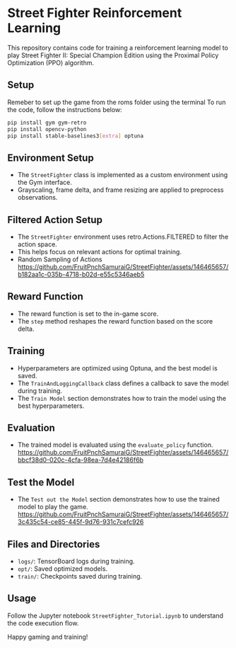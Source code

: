 # Street Fighter Reinforcement Learning

This repository contains code for training a reinforcement learning model to play Street Fighter II: Special Champion Edition 
using the Proximal Policy Optimization (PPO) algorithm.

## Setup
Remeber to set up the game from the roms folder using the terminal
To run the code, follow the instructions below:
```bash
pip install gym gym-retro
pip install opencv-python
pip install stable-baselines3[extra] optuna
```

## Environment Setup
- The `StreetFighter` class is implemented as a custom environment using the Gym interface.
- Grayscaling, frame delta, and frame resizing are applied to preprocess observations.


## Filtered Action Setup
- The `StreetFighter` environment uses retro.Actions.FILTERED to filter the action space.
- This helps focus on relevant actions for optimal training.
- Random Sampling of Actions
  https://github.com/FruitPnchSamuraiG/StreetFighter/assets/146465657/b182aa1c-035b-4718-b02d-e55c5346aeb5


## Reward Function
- The reward function is set to the in-game score.
- The `step` method reshapes the reward function based on the score delta.

## Training
- Hyperparameters are optimized using Optuna, and the best model is saved.
- The `TrainAndLoggingCallback` class defines a callback to save the model during training.
- The `Train Model` section demonstrates how to train the model using the best hyperparameters.

## Evaluation
- The trained model is evaluated using the `evaluate_policy` function.
https://github.com/FruitPnchSamuraiG/StreetFighter/assets/146465657/bbcf38d0-020c-4cfa-98ea-7d4e42186f6b


## Test the Model
- The `Test out the Model` section demonstrates how to use the trained model to play the game.
https://github.com/FruitPnchSamuraiG/StreetFighter/assets/146465657/3c435c54-ce85-445f-9d76-931c7cefc926


## Files and Directories
- `logs/`: TensorBoard logs during training.
- `opt/`: Saved optimized models.
- `train/`: Checkpoints saved during training.

## Usage
Follow the Jupyter notebook `StreetFighter_Tutorial.ipynb` to understand the code execution flow.


Happy gaming and training!
